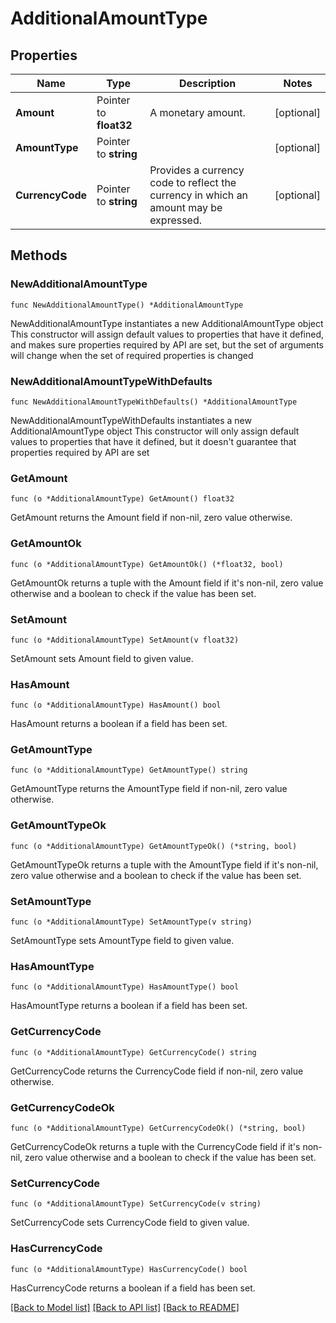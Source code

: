 # AdditionalAmountType

## Properties

Name | Type | Description | Notes
------------ | ------------- | ------------- | -------------
**Amount** | Pointer to **float32** | A monetary amount. | [optional] 
**AmountType** | Pointer to **string** |  | [optional] 
**CurrencyCode** | Pointer to **string** | Provides a currency code to reflect the currency in which an amount may be expressed. | [optional] 

## Methods

### NewAdditionalAmountType

`func NewAdditionalAmountType() *AdditionalAmountType`

NewAdditionalAmountType instantiates a new AdditionalAmountType object
This constructor will assign default values to properties that have it defined,
and makes sure properties required by API are set, but the set of arguments
will change when the set of required properties is changed

### NewAdditionalAmountTypeWithDefaults

`func NewAdditionalAmountTypeWithDefaults() *AdditionalAmountType`

NewAdditionalAmountTypeWithDefaults instantiates a new AdditionalAmountType object
This constructor will only assign default values to properties that have it defined,
but it doesn't guarantee that properties required by API are set

### GetAmount

`func (o *AdditionalAmountType) GetAmount() float32`

GetAmount returns the Amount field if non-nil, zero value otherwise.

### GetAmountOk

`func (o *AdditionalAmountType) GetAmountOk() (*float32, bool)`

GetAmountOk returns a tuple with the Amount field if it's non-nil, zero value otherwise
and a boolean to check if the value has been set.

### SetAmount

`func (o *AdditionalAmountType) SetAmount(v float32)`

SetAmount sets Amount field to given value.

### HasAmount

`func (o *AdditionalAmountType) HasAmount() bool`

HasAmount returns a boolean if a field has been set.

### GetAmountType

`func (o *AdditionalAmountType) GetAmountType() string`

GetAmountType returns the AmountType field if non-nil, zero value otherwise.

### GetAmountTypeOk

`func (o *AdditionalAmountType) GetAmountTypeOk() (*string, bool)`

GetAmountTypeOk returns a tuple with the AmountType field if it's non-nil, zero value otherwise
and a boolean to check if the value has been set.

### SetAmountType

`func (o *AdditionalAmountType) SetAmountType(v string)`

SetAmountType sets AmountType field to given value.

### HasAmountType

`func (o *AdditionalAmountType) HasAmountType() bool`

HasAmountType returns a boolean if a field has been set.

### GetCurrencyCode

`func (o *AdditionalAmountType) GetCurrencyCode() string`

GetCurrencyCode returns the CurrencyCode field if non-nil, zero value otherwise.

### GetCurrencyCodeOk

`func (o *AdditionalAmountType) GetCurrencyCodeOk() (*string, bool)`

GetCurrencyCodeOk returns a tuple with the CurrencyCode field if it's non-nil, zero value otherwise
and a boolean to check if the value has been set.

### SetCurrencyCode

`func (o *AdditionalAmountType) SetCurrencyCode(v string)`

SetCurrencyCode sets CurrencyCode field to given value.

### HasCurrencyCode

`func (o *AdditionalAmountType) HasCurrencyCode() bool`

HasCurrencyCode returns a boolean if a field has been set.


[[Back to Model list]](../README.md#documentation-for-models) [[Back to API list]](../README.md#documentation-for-api-endpoints) [[Back to README]](../README.md)


